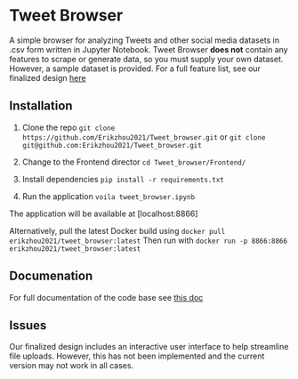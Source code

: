 # Tweet Browser
A simple browser for analyzing Tweets and other social media datasets in .csv form written in Jupyter Notebook. Tweet Browser **does not** contain any features to scrape or generate data, so you must supply your own dataset. However, a sample dataset is provided. For a full feature list, see our finalized design [here](https://docs.google.com/presentation/d/1sLSYjo5U0F0wkxhPnb0jBVAOje8rez0vum3B_OEw8dc/edit?slide=id.p#slide=id.p)

## Installation
1. Clone the repo
`git clone https://github.com/Erikzhou2021/Tweet_browser.git`
or 
`git clone git@github.com:Erikzhou2021/Tweet_browser.git`
2. Change to the Frontend director
`cd Tweet_browser/Frontend/`

3. Install dependencies
`pip install -r requirements.txt`

4. Run the application
`voila tweet_browser.ipynb`

The application will be available at [localhost:8866]

Alternatively, pull the latest Docker build using
`docker pull erikzhou2021/tweet_browser:latest`
Then run with
`docker run -p 8866:8866 erikzhou2021/tweet_browser:latest`

## Documenation
For full documentation of the code base see [this doc](https://docs.google.com/document/d/1uauYSeUKuyeZZUwdbe6CVYJzr8YrTh0jxaB8ocpMj94/edit?tab=t.0)

## Issues
Our finalized design includes an interactive user interface to help streamline file uploads. However, this has not been implemented and the current version may not work in all cases. 